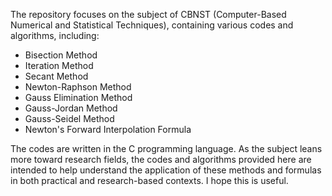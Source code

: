 The repository focuses on the subject of CBNST (Computer-Based Numerical and Statistical Techniques), containing various codes and algorithms, including:

- Bisection Method
- Iteration Method
- Secant Method
- Newton-Raphson Method
- Gauss Elimination Method
- Gauss-Jordan Method
- Gauss-Seidel Method
- Newton's Forward Interpolation Formula

The codes are written in the C programming language. As the subject leans more toward research fields, the codes and algorithms provided here are intended to help understand the application of these methods and formulas in both practical and research-based contexts.
I hope this is useful.
